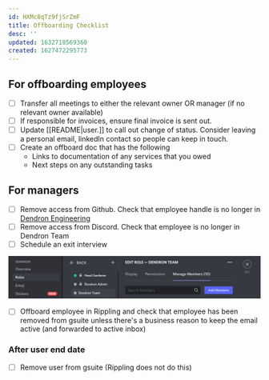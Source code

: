 ```yaml
---
id: HXMc8qTz9fjSrZmF
title: Offboarding Checklist
desc: ''
updated: 1632718569360
created: 1627472295773
---
```


## For offboarding employees
- [ ] Transfer all meetings to either the relevant owner OR manager (if no relevant owner available)
- [ ] If responsible for invoices, ensure final invoice is sent out. 
- [ ] Update [[README|user.<alias>]] to call out change of status. Consider leaving a personal email, linkedIn contact so people can keep in touch.
- [ ] Create an offboard doc that has the following 
  - Links to documentation of any services that you owed
  - Next steps on any outstanding tasks 

## For managers
- [ ] Remove access from Github. Check that employee handle is no longer in [Dendron Engineering](https://github.com/orgs/dendronhq/teams/engineering/members)
- [ ] Remove access from Discord. Check that employee is no longer in Dendron Team 
- [ ] Schedule an exit interview

![](/assets/images/2021-07-23-17-28-34.png)

- [ ] Offboard employee in Rippling and check that employee has been removed from gsuite unless there's a business reason to keep the email active (and forwarded to active inbox)

### After user end date
- [ ] Remove user from gsuite (Rippling does not do this)